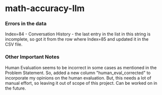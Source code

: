 # math-accuracy-llm

### Errors in the data

Index=84 - Conversation History - the last entry in the list in this string is incomplete, so got it from the row where Index=85 and updated it in the CSV file.

### Other Important Notes

Human Evaluation seems to be incorrect in some cases as mentioned in the Problem Statement. So, added a new column "human_eval_corrected" to incorporate my opinions on the human evaluation. But, this needs a lot of manual effort, so leaving it out of scope of this project. Can be worked on in the future.
